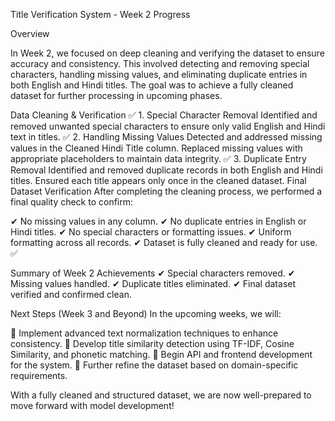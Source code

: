 Title Verification System - Week 2 Progress


Overview

In Week 2, we focused on deep cleaning and verifying the dataset to ensure accuracy and consistency. This involved detecting and removing special characters, handling missing values, and eliminating duplicate entries in both English and Hindi titles. The goal was to achieve a fully cleaned dataset for further processing in upcoming phases.

Data Cleaning & Verification
✅ 1. Special Character Removal
Identified and removed unwanted special characters to ensure only valid English and Hindi text in titles.
✅ 2. Handling Missing Values
Detected and addressed missing values in the Cleaned Hindi Title column.
Replaced missing values with appropriate placeholders to maintain data integrity.
✅ 3. Duplicate Entry Removal
Identified and removed duplicate records in both English and Hindi titles.
Ensured each title appears only once in the cleaned dataset.
Final Dataset Verification
After completing the cleaning process, we performed a final quality check to confirm:

✔ No missing values in any column.
✔ No duplicate entries in English or Hindi titles.
✔ No special characters or formatting issues.
✔ Uniform formatting across all records.
✔ Dataset is fully cleaned and ready for use. ✅

Summary of Week 2 Achievements
✔ Special characters removed.
✔ Missing values handled.
✔ Duplicate titles eliminated.
✔ Final dataset verified and confirmed clean.

Next Steps (Week 3 and Beyond)
In the upcoming weeks, we will:

🔹 Implement advanced text normalization techniques to enhance consistency.
🔹 Develop title similarity detection using TF-IDF, Cosine Similarity, and phonetic matching.
🔹 Begin API and frontend development for the system.
🔹 Further refine the dataset based on domain-specific requirements.

With a fully cleaned and structured dataset, we are now well-prepared to move forward with model development! 